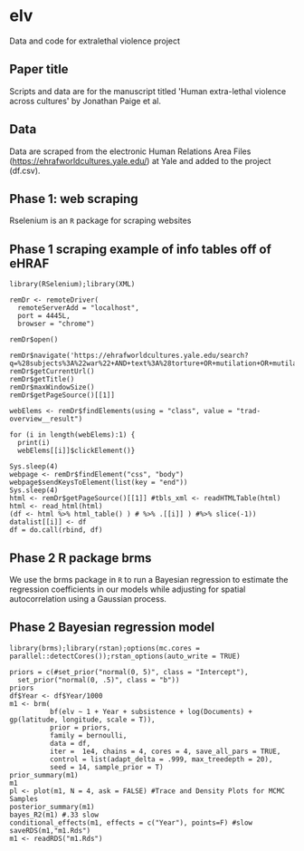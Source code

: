 # elv
Data and code for extralethal violence project

## Paper title
Scripts and data are for the manuscript titled 'Human extra-lethal violence across cultures' by Jonathan Paige et al. 

## Data 
Data are scraped from the electronic Human Relations Area Files (https://ehrafworldcultures.yale.edu/) at Yale  and added to the project (df.csv).

## Phase 1: web scraping
Rselenium is an `R` package for scraping websites

## Phase 1 scraping example of info tables off of eHRAF
```splus
library(RSelenium);library(XML)

remDr <- remoteDriver(
  remoteServerAdd = "localhost",
  port = 4445L,
  browser = "chrome")

remDr$open()

remDr$navigate('https://ehrafworldcultures.yale.edu/search?q=%28subjects%3A%22war%22+AND+text%3A%28torture+OR+mutilation+OR+mutilate+OR+trophy+OR+scalp+OR+headhunting+OR+%22head+hunting%22+OR+cannibal+OR+cannibalism%29%29')
remDr$getCurrentUrl()
remDr$getTitle()
remDr$maxWindowSize()
remDr$getPageSource()[[1]]

webElems <- remDr$findElements(using = "class", value = "trad-overview__result")

for (i in length(webElems):1) { 
  print(i) 
  webElems[[i]]$clickElement()}

Sys.sleep(4)
webpage <- remDr$findElement("css", "body")
webpage$sendKeysToElement(list(key = "end"))
Sys.sleep(4)
html <- remDr$getPageSource()[[1]] #tbls_xml <- readHTMLTable(html)
html <- read_html(html)
(df <- html %>% html_table() ) # %>% .[[i]] ) #%>% slice(-1)) datalist[[i]] <- df 
df = do.call(rbind, df)

```
## Phase 2 R package brms
We use the brms package in `R` to run a Bayesian regression to estimate the regression coefficients in our models while adjusting for spatial autocorrelation using a Gaussian process. 

## Phase 2 Bayesian regression model
```splus
library(brms);library(rstan);options(mc.cores = parallel::detectCores());rstan_options(auto_write = TRUE)

priors = c(#set_prior("normal(0, 5)", class = "Intercept"),
  set_prior("normal(0, .5)", class = "b"))
priors
df$Year <- df$Year/1000
m1 <- brm( 
          bf(elv ~ 1 + Year + subsistence + log(Documents) + gp(latitude, longitude, scale = T)),
          prior = priors, 
          family = bernoulli,
          data = df,
          iter =  1e4, chains = 4, cores = 4, save_all_pars = TRUE,
          control = list(adapt_delta = .999, max_treedepth = 20),
          seed = 14, sample_prior = T)
prior_summary(m1)
m1
pl <- plot(m1, N = 4, ask = FALSE) #Trace and Density Plots for MCMC Samples
posterior_summary(m1)
bayes_R2(m1) #.33 slow
conditional_effects(m1, effects = c("Year"), points=F) #slow
saveRDS(m1,"m1.Rds")
m1 <- readRDS("m1.Rds") 
```
